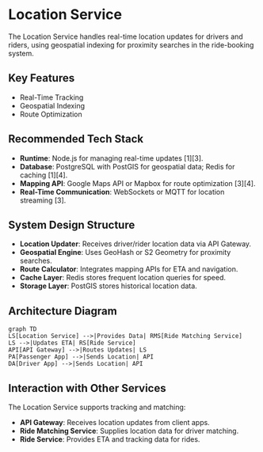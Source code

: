# Location Service

The Location Service handles real-time location updates for drivers and riders, using geospatial indexing for proximity searches in the ride-booking system.

## Key Features
- Real-Time Tracking
- Geospatial Indexing
- Route Optimization

## Recommended Tech Stack
- **Runtime**: Node.js for managing real-time updates [1][3].
- **Database**: PostgreSQL with PostGIS for geospatial data; Redis for caching [1][4].
- **Mapping API**: Google Maps API or Mapbox for route optimization [3][4].
- **Real-Time Communication**: WebSockets or MQTT for location streaming [3].

## System Design Structure
- **Location Updater**: Receives driver/rider location data via API Gateway.
- **Geospatial Engine**: Uses GeoHash or S2 Geometry for proximity searches.
- **Route Calculator**: Integrates mapping APIs for ETA and navigation.
- **Cache Layer**: Redis stores frequent location queries for speed.
- **Storage Layer**: PostGIS stores historical location data.

## Architecture Diagram
```mermaid
graph TD
LS[Location Service] -->|Provides Data| RMS[Ride Matching Service]
LS -->|Updates ETA| RS[Ride Service]
API[API Gateway] -->|Routes Updates| LS
PA[Passenger App] -->|Sends Location| API
DA[Driver App] -->|Sends Location| API
```

## Interaction with Other Services
The Location Service supports tracking and matching:
- **API Gateway**: Receives location updates from client apps.
- **Ride Matching Service**: Supplies location data for driver matching.
- **Ride Service**: Provides ETA and tracking data for rides.

